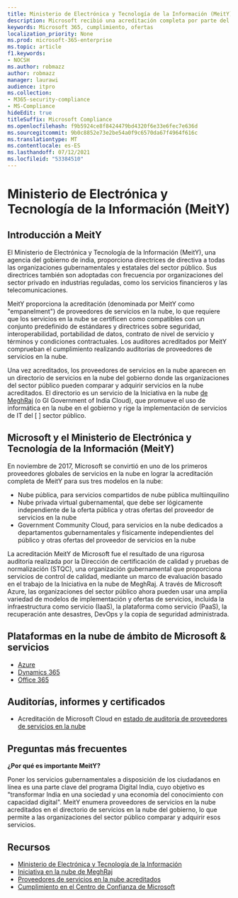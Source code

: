 ```yaml
---
title: Ministerio de Electrónica y Tecnología de la Información (MeitY)
description: Microsoft recibió una acreditación completa por parte del Ministerio de Electrónica y Tecnología de la Información en india.
keywords: Microsoft 365, cumplimiento, ofertas
localization_priority: None
ms.prod: microsoft-365-enterprise
ms.topic: article
f1.keywords:
- NOCSH
ms.author: robmazz
author: robmazz
manager: laurawi
audience: itpro
ms.collection:
- M365-security-compliance
- MS-Compliance
hideEdit: true
titleSuffix: Microsoft Compliance
ms.openlocfilehash: f9b5924ce8f8424479bd4320f6e33e6fec7e636d
ms.sourcegitcommit: 9b0c8852e73e2be54a0f9c6570da67f4964f616c
ms.translationtype: MT
ms.contentlocale: es-ES
ms.lasthandoff: 07/12/2021
ms.locfileid: "53384510"
---
```

# <a name="ministry-of-electronics-and-information-technology-meity"></a>Ministerio de Electrónica y Tecnología de la Información (MeitY)

## <a name="meity-overview"></a>Introducción a MeitY

El Ministerio de Electrónica y Tecnología de la Información (MeitY), una agencia del gobierno de india, proporciona directrices de directiva a todas las organizaciones gubernamentales y estatales del sector público. Sus directrices también son adoptadas con frecuencia por organizaciones del sector privado en industrias reguladas, como los servicios financieros y las telecomunicaciones.

MeitY proporciona la acreditación (denominada por MeitY como "empanelment") de proveedores de servicios en la nube, lo que requiere que los servicios en la nube se certificen como compatibles con un conjunto predefinido de estándares y directrices sobre seguridad, interoperabilidad, portabilidad de datos, contrato de nivel de servicio y términos y condiciones contractuales. Los auditores acreditados por MeitY comprueban el cumplimiento realizando auditorías de proveedores de servicios en la nube.

Una vez acreditados, los proveedores de servicios en la nube aparecen en un directorio de servicios en la nube del gobierno donde las organizaciones del sector público pueden comparar y adquirir servicios en la nube acreditados. El directorio es un servicio de la Iniciativa en la nube [de MeghRaj](https://meity.gov.in/content/gi-cloud-meghraj) (o GI Government of India Cloud), que promueve el uso de informática en la nube en el gobierno y rige la implementación de servicios de IT del \[ \] sector público.

## <a name="microsoft-and-ministry-of-electronics-and-information-technology-meity"></a>Microsoft y el Ministerio de Electrónica y Tecnología de la Información (MeitY)

En noviembre de 2017, Microsoft se convirtió en uno de los primeros proveedores globales de servicios en la nube en lograr la acreditación completa de MeitY para sus tres modelos en la nube:

- Nube pública, para servicios compartidos de nube pública multiinquilino
- Nube privada virtual gubernamental, que debe ser lógicamente independiente de la oferta pública y otras ofertas del proveedor de servicios en la nube
- Government Community Cloud, para servicios en la nube dedicados a departamentos gubernamentales y físicamente independientes del público y otras ofertas del proveedor de servicios en la nube

La acreditación MeitY de Microsoft fue el resultado de una rigurosa auditoría realizada por la Dirección de certificación de calidad y pruebas de normalización (STQC), una organización gubernamental que proporciona servicios de control de calidad, mediante un marco de evaluación basado en el trabajo de la Iniciativa en la nube de MeghRaj. A través de Microsoft Azure, las organizaciones del sector público ahora pueden usar una amplia variedad de modelos de implementación y ofertas de servicios, incluida la infraestructura como servicio (IaaS), la plataforma como servicio (PaaS), la recuperación ante desastres, DevOps y la copia de seguridad administrada.

## <a name="microsoft-in-scope-cloud-platforms--services"></a>Plataformas en la nube de ámbito de Microsoft & servicios

- [Azure](https://aka.ms/AzureCompliance)
- [Dynamics 365](https://aka.ms/d365-compliance-list)
- [Office 365](https://aka.ms/Office365ComplianceOfferings)

## <a name="audits-reports-and-certificates"></a>Auditorías, informes y certificados

- Acreditación de Microsoft Cloud en [estado de auditoría de proveedores de servicios en la nube](https://meity.gov.in/content/gi-cloud-meghraj)

## <a name="frequently-asked-questions"></a>Preguntas más frecuentes

**¿Por qué es importante MeitY?**

Poner los servicios gubernamentales a disposición de los ciudadanos en línea es una parte clave del programa Digital India, cuyo objetivo es "transformar India en una sociedad y una economía del conocimiento con capacidad digital". MeitY enumera proveedores de servicios en la nube acreditados en el directorio de servicios en la nube del gobierno, lo que permite a las organizaciones del sector público comparar y adquirir esos servicios.

## <a name="resources"></a>Recursos

- [Ministerio de Electrónica y Tecnología de la Información](https://meity.gov.in/)
- [Iniciativa en la nube de MeghRaj](https://meity.gov.in/content/gi-cloud-meghraj)
- [Proveedores de servicios en la nube acreditados](https://meity.gov.in/content/gi-cloud-meghraj)
- [Cumplimiento en el Centro de Confianza de Microsoft](https://www.microsoft.com/trust-center/compliance/compliance-overview)
